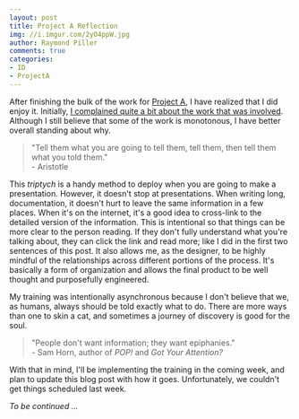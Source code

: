 ```yaml
---
layout: post
title: Project A Reflection
img: //i.imgur.com/2yO4ppW.jpg
author: Raymond Piller
comments: true
categories:
- ID
- ProjectA
---
```

After finishing the bulk of the work for [Project A](/2018/06/10/project-1A-description/), I have realized that I did enjoy it.
Initially, [I complained quite a bit about the work that was involved](/2018/06/20/instructional-design-thoughts#thoughts-on-instructional-design).
Although I still believe that some of the work is monotonous, I have better overall standing about why.

> "Tell them what you are going to tell them, tell them, then tell them what you told them."
> <br />- Aristotle

This *triptych* is a handy method to deploy when you are going to make a presentation.
However, it doesn't stop at presentations.
When writing long, documentation, it doesn't hurt to leave the same information in a few places.
When it's on the internet, it's a good idea to cross-link to the detailed version of the information.
This is intentional so that things can be more clear to the person reading.
If they don't fully understand what you're talking about, they can click the link and read more; like I did in the first two sentences of this post.
It also allows me, as the designer, to be highly mindful of the relationships across different portions of the process.
It's basically a form of organization and allows the final product to be well thought and purposefully engineered.

My training was intentionally asynchronous because I don't believe that we, as humans, always should be told exactly what to do.
There are more ways than one to skin a cat, and sometimes a journey of discovery is good for the soul.

> "People don't want information; they want epiphanies."
> <br />- Sam Horn, author of *POP!* and *Got Your Attention?*

With that in mind, I'll be implementing the training in the coming week, and plan to update this blog post with how it goes. Unfortunately, we couldn't get things scheduled last week.

*To be continued ...*